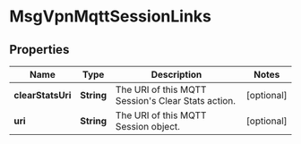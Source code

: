 
# MsgVpnMqttSessionLinks

## Properties
Name | Type | Description | Notes
------------ | ------------- | ------------- | -------------
**clearStatsUri** | **String** | The URI of this MQTT Session&#39;s Clear Stats action. |  [optional]
**uri** | **String** | The URI of this MQTT Session object. |  [optional]



